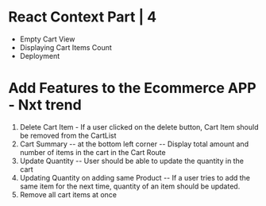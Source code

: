 # React Context Part | 4

- Empty Cart View
- Displaying Cart Items Count
- Deployment

# Add Features to the Ecommerce APP - Nxt trend

1) Delete Cart Item - If a user clicked on the delete button, Cart Item should be removed from the CartList
2) Cart Summary -- at the bottom left corner -- Display total amount and number of items in the cart in the Cart Route
3) Update Quantity -- User should be able to update the quantity in the cart
4) Updating Quantity on adding same Product -- If a user tries to add the same item for the next time, quantity of an item should be updated.
5) Remove all cart items at once
